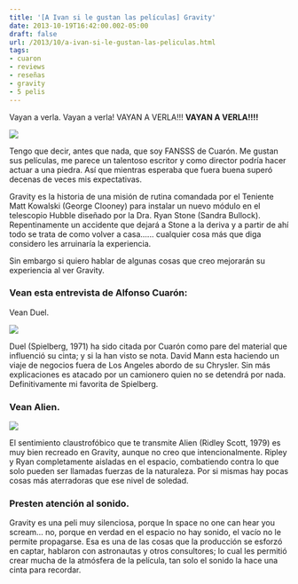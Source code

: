```yaml
---
title: '[A Ivan si le gustan las películas] Gravity'
date: 2013-10-19T16:42:00.002-05:00
draft: false
url: /2013/10/a-ivan-si-le-gustan-las-peliculas.html
tags: 
- cuaron
- reviews
- reseñas
- gravity
- 5 pelis
---
```


Vayan a verla. Vayan a verla! VAYAN A VERLA!!! **VAYAN A VERLA!!!!**  
  

[![](https://upload.wikimedia.org/wikipedia/en/f/f6/Gravity_Poster.jpg)](https://upload.wikimedia.org/wikipedia/en/f/f6/Gravity_Poster.jpg)

  
Tengo que decir, antes que nada, que soy FANSSS de Cuarón. Me gustan sus películas, me parece un talentoso escritor y como director podría hacer actuar a una piedra. Así que mientras esperaba que fuera buena superó decenas de veces mis expectativas.  
  
Gravity es la historia de una misión de rutina comandada por el Teniente Matt Kowalski (George Clooney) para instalar un nuevo módulo en el telescopio Hubble diseñado por la Dra. Ryan Stone (Sandra Bullock). Repentinamente un accidente que dejará a Stone a la deriva y a partir de ahí todo se trata de como volver a casa...... cualquier cosa más que diga considero les arruinaría la experiencia.  
  
Sin embargo si quiero hablar de algunas cosas que creo mejorarán su experiencia al ver Gravity.  
  

### Vean esta entrevista de Alfonso Cuarón:

Vean Duel.  

[![](https://upload.wikimedia.org/wikipedia/en/d/d4/Duel_poster.jpg)](https://upload.wikimedia.org/wikipedia/en/d/d4/Duel_poster.jpg)

Duel (Spielberg, 1971) ha sido citada por Cuarón como pare del material que influenció su cinta; y si la han visto se nota. David Mann esta haciendo un viaje de negocios fuera de Los Angeles abordo de su Chrysler. Sin más explicaciones es atacado por un camionero quien no se detendrá por nada. Definitivamente mi favorita de Spielberg.  
  

### Vean Alien.

[![](https://upload.wikimedia.org/wikipedia/en/c/c3/Alien_movie_poster.jpg)](https://upload.wikimedia.org/wikipedia/en/c/c3/Alien_movie_poster.jpg)

El sentimiento claustrofóbico que te transmite Alien (Ridley Scott, 1979) es muy bien recreado en Gravity, aunque no creo que intencionalmente. Ripley y Ryan completamente aisladas en el espacio, combatiendo contra lo que solo pueden ser llamadas fuerzas de la naturaleza. Por si mismas hay pocas cosas más aterradoras que ese nivel de soledad.  
  

### Presten atención al sonido.

Gravity es una peli muy silenciosa, porque In space no one can hear you scream... no, porque en verdad en el espacio no hay sonido, el vacío no le permite propagarse. Esa es una de las cosas que la producción se esforzó en captar, hablaron con astronautas y otros consultores; lo cual les permitió crear mucha de la atmósfera de la película, tan solo el sonido la hace una cinta para recordar.